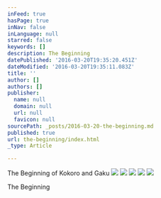 ```yaml
---
inFeed: true
hasPage: true
inNav: false
inLanguage: null
starred: false
keywords: []
description: The Beginning
datePublished: '2016-03-20T19:35:20.451Z'
dateModified: '2016-03-20T19:35:11.083Z'
title: ''
author: []
authors: []
publisher:
  name: null
  domain: null
  url: null
  favicon: null
sourcePath: _posts/2016-03-20-the-beginning.md
published: true
url: the-beginning/index.html
_type: Article

---
```

The Beginning of Kokoro and Gaku ![](https://the-grid-user-content.s3-us-west-2.amazonaws.com/e2645b3f-f343-40c0-b833-704fb3a5d208.jpg)
![](https://the-grid-user-content.s3-us-west-2.amazonaws.com/2d25a6f0-8930-4915-8317-e6b215690d9c.jpg)
![](https://the-grid-user-content.s3-us-west-2.amazonaws.com/b31cf097-9293-48b9-ba98-0b0cccc4f5be.jpg)
![](https://the-grid-user-content.s3-us-west-2.amazonaws.com/521ab120-2511-4d65-8a00-49a505e4e17a.jpg)
![](https://the-grid-user-content.s3-us-west-2.amazonaws.com/bfe68edc-ca40-4540-862d-11618fcccc07.jpg)

The Beginning